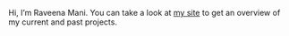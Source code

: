 Hi, I’m Raveena Mani. You can take a look at [my site](https://raveenam0.github.io) to get an overview of my current and past projects.

<!---
raveenam0/raveenam0 is a ✨ special ✨ repository because its `README.md` (this file) appears on your GitHub profile.
You can click the Preview link to take a look at your changes.
--->
